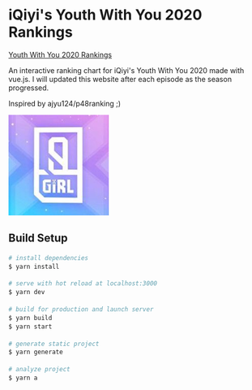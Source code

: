 # iQiyi's Youth With You 2020 Rankings

[Youth With You 2020 Rankings](https://mozkoe.com/ywy2020/)

An interactive ranking chart for iQiyi's Youth With You 2020 made with vue.js. I will updated this website after each episode as the season progressed.

Inspired by ajyu124/p48ranking ;)

![alt text](./assets/images/ywy2.jpg)

## Build Setup

```bash
# install dependencies
$ yarn install

# serve with hot reload at localhost:3000
$ yarn dev

# build for production and launch server
$ yarn build
$ yarn start

# generate static project
$ yarn generate

# analyze project
$ yarn a
```
